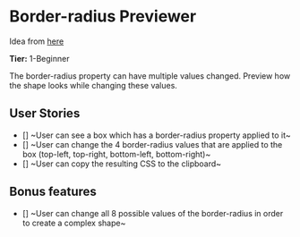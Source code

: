 # Border-radius Previewer

Idea from [here](https://github.com/florinpop17/app-ideas)


**Tier:** 1-Beginner

The border-radius property can have multiple values changed. Preview how the shape looks while changing these values.

## User Stories

- [] ~User can see a box which has a border-radius property applied to it~
- [] ~User can change the 4 border-radius values that are applied to the box (top-left, top-right, bottom-left, bottom-right)~
- [] ~User can copy the resulting CSS to the clipboard~

## Bonus features

- [] ~User can change all 8 possible values of the border-radius in order to create a complex shape~